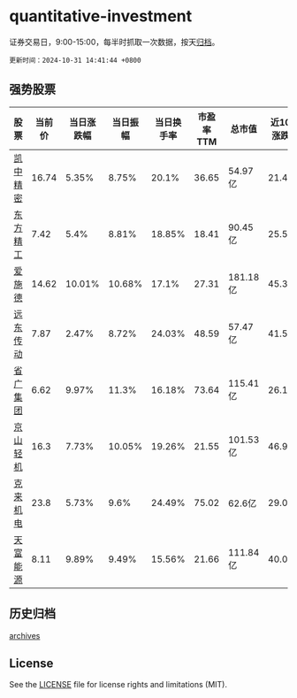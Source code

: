 # quantitative-investment

证券交易日，9:00-15:00，每半时抓取一次数据，按天[归档](archives)。

`更新时间：2024-10-31 14:41:44 +0800`

## 强势股票

|股票|当前价|当日涨跌幅|当日振幅|当日换手率|市盈率TTM|总市值|近10日涨跌幅|
|----|----|----|----|----|----|----|----|
|[凯中精密](https://xueqiu.com/S/SZ002823)|16.74|5.35%|8.75%|20.1%|36.65|54.97亿|21.48%|
|[东方精工](https://xueqiu.com/S/SZ002611)|7.42|5.4%|8.81%|18.85%|18.41|90.45亿|25.55%|
|[爱施德](https://xueqiu.com/S/SZ002416)|14.62|10.01%|10.68%|17.1%|27.31|181.18亿|45.33%|
|[远东传动](https://xueqiu.com/S/SZ002406)|7.87|2.47%|8.72%|24.03%|48.59|57.47亿|41.55%|
|[省广集团](https://xueqiu.com/S/SZ002400)|6.62|9.97%|11.3%|16.18%|73.64|115.41亿|26.1%|
|[京山轻机](https://xueqiu.com/S/SZ000821)|16.3|7.73%|10.05%|19.26%|21.55|101.53亿|46.98%|
|[克来机电](https://xueqiu.com/S/SH603960)|23.8|5.73%|9.6%|24.49%|75.02|62.6亿|29.0%|
|[天富能源](https://xueqiu.com/S/SH600509)|8.11|9.89%|9.49%|15.56%|21.66|111.84亿|40.07%|

## 历史归档

[archives](archives)

## License

See the [LICENSE](LICENSE) file for license rights and limitations (MIT).